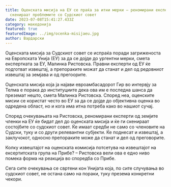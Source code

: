 ```yaml
---
title: Оценската мисија на ЕУ се праќа за итни мерки – реномирани експерти ќе ги
  скенираат проблемите со Судскиот совет
date: 2023-07-08T15:41:27.433Z
category: македонија
featured: true
featuredImage: ../img/ocenka-misijaeu.jpg
author: Вардарски
---
```

<!--StartFragment-->

Оценската мисија за Судскиот совет се испраќа поради загриженоста на Европската Унија (ЕУ) за да се дојде до ургентни мерки, смета експертката за ЕУ, Малинка Ристовска. Правни експерти од ЕУ ќе подготват извештај, а препораките можат да станат и дел од редовниот извештај за земјава и од прегоорите.

Оценската мисија која ја најави евроамбасадорот Гир во интервју за Телма е порака до институциите дека ова им е последна шанса да преземат нешто, смета Малинка Ристовска. Според неа, оценските мисии се користат често во ЕУ за да се дојде до објективна оценка во одредена област, но и кога има итна потреба како во нашиот сучај.

Според очекувањата на Ристовска, реномирани експерти од земјите членки на ЕУ ќе бидат дел до оценската мисија и ќе ги скенираат состојбите со судскиот совет. Ќе имаат средби не само со членовите на Судски, туку и со други релевантни субјекти. Ќе поднесат и извештај, а заклучокот, односно препораките може да станат и дел од преговорите.

Колку извештајот на оценската комисија потсетува на извештајот на ексертитската група на Прибе? – Ристовска вели ова е едно ниво помека форма на реакција во споредба со Прибе.

Сега сите очекувања се свртени кон Унијата која, по сите случувања во судскиот совет, не остана само на пораки, туку презема конкретни чекори.

<!--EndFragment-->